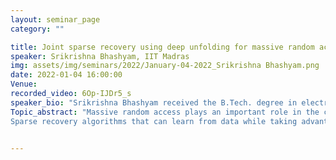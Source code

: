 ```yaml
---
layout: seminar_page
category: ""

title: Joint sparse recovery using deep unfolding for massive random access
speaker: Srikrishna Bhashyam, IIT Madras
img: assets/img/seminars/2022/January-04-2022_Srikrishna Bhashyam.png
date: 2022-01-04 16:00:00 
Venue: 
recorded_video: 6Op-IJDr5_s
speaker_bio: "Srikrishna Bhashyam received the B.Tech. degree in electronics and communication engineering from IIT Madras, India, in 1996, and the M.S. and Ph.D. degrees in electrical and computer engineering from Rice University, Houston, TX, USA, in 1998 and 2001, respectively. He was a Senior Engineer with Qualcomm, Inc., Campbell, CA, USA, from 2001 to 2003, where he was involved in wideband code division multiple access modem design. Since 2003, he has been with IIT Madras. He is currently a Professor with the Department of Electrical Engineering. His research interests include communication and information theory, statistical signal processing, and wireless networks. He served as an Editor for the IEEE Transactions on Wireless Communications from 2009 to 2014. He has been an Editor of the IEEE Transactions on Communications since 2017."
Topic_abstract: "Massive random access plays an important role in the context of Internet-of-Things (IoT) and machine-type-communications (MTC). In massive random access, a cellular base station (BS) needs to connect to many sporadically active devices. Sparse recovery algorithms are effective for detecting user activity and channel estimation in massive random access. The joint activity detection and channel estimation problem at a multi-antenna BS can be formulated as a joint sparse recovery problem or a multiple-measurement-vector (MMV) sparse recovery problem. Over the past decade, several algorithms have been developed for joint sparse recovery. These model-based algorithms can be broadly seen to be variants of Iterative Soft Thresholding Algorithm (ISTA), Approximate Message Passing (AMP), and the Alternating Direction Method of Multipliers (ADMM) method. 
Sparse recovery algorithms that can learn from data while taking advantage of model-based signal processing have been recently developed based on deep unfolding, algorithm unrolling, or, more generally, model-based deep learning. We propose one such learning-based joint sparse recovery method for the multiple measurement vector (MMV) problem using deep unfolding. We unfold an iterative alternating direction method of multipliers (ADM) algorithm for MMV joint sparse recovery algorithm into a trainable deep network. This ADM algorithm is first obtained by modifying the squared error penalty function of an existing ADM algorithm to a back-projected squared error penalty function. Numerical results show that the proposed methods can reduce the preamble requirement significantly. "


---
```


